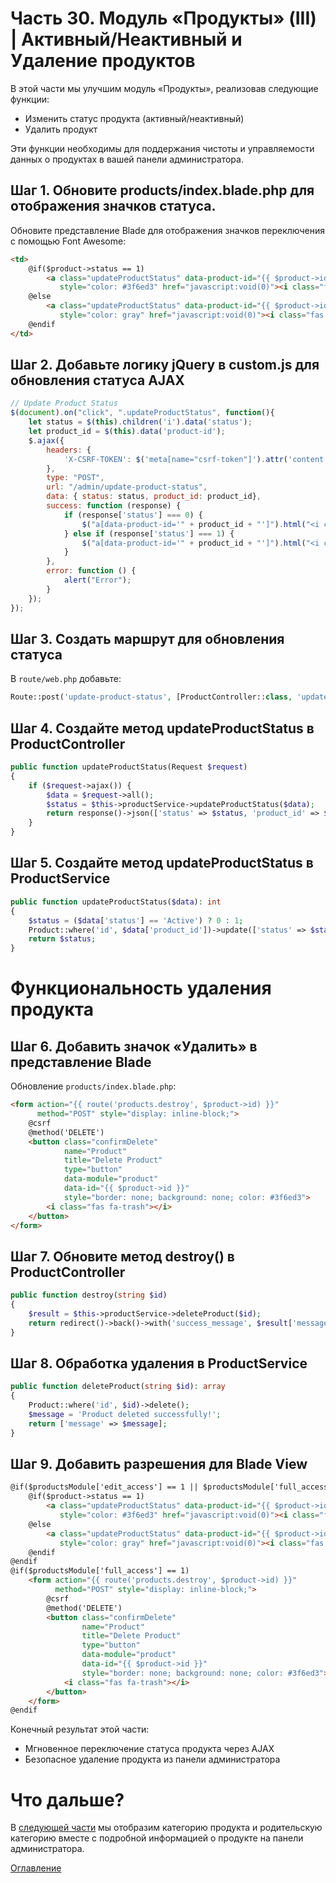 # Часть 30. Модуль «Продукты» (III) | Активный/Неактивный и Удаление продуктов
В этой части мы улучшим модуль «Продукты», реализовав следующие функции:
- Изменить статус продукта (активный/неактивный)
- Удалить продукт

Эти функции необходимы для поддержания чистоты и управляемости данных о продуктах в вашей панели администратора.
## Шаг 1. Обновите products/index.blade.php для отображения значков статуса.
Обновите представление Blade для отображения значков переключения с помощью Font Awesome:
```html
<td>
    @if($product->status == 1)
        <a class="updateProductStatus" data-product-id="{{ $product->id }}" 
           style="color: #3f6ed3" href="javascript:void(0)"><i class="fas fa-toggle-on" data-status="Active"></i></a>
    @else
        <a class="updateProductStatus" data-product-id="{{ $product->id }}"
           style="color: gray" href="javascript:void(0)"><i class="fas fa-toggle-off" data-status="Inactive"></i></a>
    @endif
</td>
```
## Шаг 2. Добавьте логику jQuery в custom.js для обновления статуса AJAX
```js
// Update Product Status
$(document).on("click", ".updateProductStatus", function(){
    let status = $(this).children('i').data('status');
    let product_id = $(this).data('product-id');
    $.ajax({
        headers: {
            'X-CSRF-TOKEN': $('meta[name="csrf-token"]').attr('content')
        },
        type: "POST",
        url: "/admin/update-product-status",
        data: { status: status, product_id: product_id},
        success: function (response) {
            if (response['status'] === 0) {
                $("a[data-product-id='" + product_id + "']").html("<i class='fa fa-toggle-off' style='color: gray' data-status='Inctive'></i>");
            } else if (response['status'] === 1) {
                $("a[data-product-id='" + product_id + "']").html("<i class='fa fa-toggle-on' style='color: #3f6ed3' data-status='Active'></i>");
            }
        },
        error: function () {
            alert("Error");
        }
    });
});
```
## Шаг 3. Создать маршрут для обновления статуса
В ```route/web.php``` добавьте:
```php
Route::post('update-product-status', [ProductController::class, 'updateProductStatus']);
```
## Шаг 4. Создайте метод updateProductStatus в ProductController
```php
public function updateProductStatus(Request $request)
{
    if ($request->ajax()) {
        $data = $request->all();
        $status = $this->productService->updateProductStatus($data);
        return response()->json(['status' => $status, 'product_id' => $data['product_id']]);
    }
}
```
## Шаг 5. Создайте метод updateProductStatus в ProductService
```php
public function updateProductStatus($data): int
{
    $status = ($data['status'] == 'Active') ? 0 : 1;
    Product::where('id', $data['product_id'])->update(['status' => $status]);
    return $status;
}
```
# Функциональность удаления продукта
## Шаг 6. Добавить значок «Удалить» в представление Blade
Обновление ```products/index.blade.php```:
```html
<form action="{{ route('products.destroy', $product->id) }}" 
      method="POST" style="display: inline-block;">
    @csrf
    @method('DELETE')
    <button class="confirmDelete"
            name="Product"
            title="Delete Product"
            type="button"
            data-module="product"
            data-id="{{ $product->id }}"
            style="border: none; background: none; color: #3f6ed3">
        <i class="fas fa-trash"></i>
    </button>
</form>
```
## Шаг 7. Обновите метод destroy() в ProductController
```php
public function destroy(string $id)
{
    $result = $this->productService->deleteProduct($id);
    return redirect()->back()->with('success_message', $result['message']);
}
```
## Шаг 8. Обработка удаления в ProductService
```php
public function deleteProduct(string $id): array
{
    Product::where('id', $id)->delete();
    $message = 'Product deleted successfully!';
    return ['message' => $message];
}
```
## Шаг 9. Добавить разрешения для Blade View
```html
@if($productsModule['edit_access'] == 1 || $productsModule['full_access'] == 1)
    @if($product->status == 1)
        <a class="updateProductStatus" data-product-id="{{ $product->id }}"
           style="color: #3f6ed3" href="javascript:void(0)"><i class="fas fa-toggle-on" data-status="Active"></i></a>
    @else
        <a class="updateProductStatus" data-product-id="{{ $product->id }}"
           style="color: gray" href="javascript:void(0)"><i class="fas fa-toggle-off" data-status="Inactive"></i></a>
    @endif
@endif
@if($productsModule['full_access'] == 1)
    <form action="{{ route('products.destroy', $product->id) }}"
          method="POST" style="display: inline-block;">
        @csrf
        @method('DELETE')
        <button class="confirmDelete"
                name="Product"
                title="Delete Product"
                type="button"
                data-module="product"
                data-id="{{ $product->id }}"
                style="border: none; background: none; color: #3f6ed3">
            <i class="fas fa-trash"></i>
        </button>
    </form>
@endif
```
Конечный результат этой части:
- Мгновенное переключение статуса продукта через AJAX
- Безопасное удаление продукта из панели администратора
# Что дальше?
В [следующей части](31.md) мы отобразим категорию продукта и родительскую категорию вместе с подробной информацией о продукте на панели администратора.

[Оглавление](../README.md)
